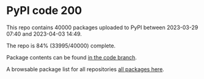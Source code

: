 # PyPI code 200

This repo contains 40000 packages uploaded to PyPI between 
2023-03-29 07:40 and 2023-04-03 14:49.

The repo is 84% (33995/40000) complete.

Package contents can be found [in the code branch](https://github.com/pypi-data/pypi-mirror-200/tree/code/packages).

A browsable package list for all repositories [all packages here](https://pypi-data.github.io/website/repositories/pypi-mirror-200).


